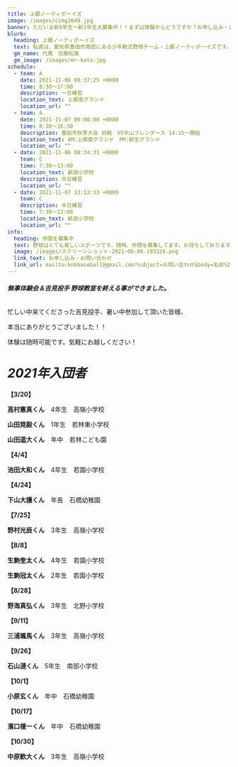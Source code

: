 ```yaml
---
title: 上郷ノーティボーイズ
image: /images/cimg2649.jpg
banner: ただいま新6年生～新1年生大募集中！！まずは体験からどうですか？お申し込み・お問い合わせはお気軽にどうぞ！！
blurb:
  heading: 上郷ノーティボーイズ
  text: 私達は、愛知県豊田市南部にある少年軟式野球チーム・上郷ノーティボーイズです。野球を愛する少年・少女達の夢を育み、軟式野球を正しく指導し、体力向上と礼儀を養成します。また、親友同士の友情と交歓の場を与え、規則正しい明朗な少年・少女を育成することを目的としています。
  gm_name: 代表　加藤松男
  gm_image: /images/mr-kato.jpg
schedule:
  - team: A
    date: 2021-11-06 08:37:25 +0000
    time: 8:30～17:00
    description: 一日練習
    location_text: 上郷南グランド
    location_url: ""
  - team: A
    date: 2021-11-07 00:00:00 +0000
    time: 8:30～16:30
    description: 豊田市秋季大会 初戦　VS平山フレンダース 14:15～開始
    location_text: AM:上郷南グランド　PM:新生グランド
    location_url: ""
  - date: 2021-11-06 08:34:31 +0000
    team: C
    time: 7:30～13:00
    location_text: 畝部小学校
    description: 半日練習
    location_url: ""
  - date: 2021-11-07 13:13:33 +0000
    team: C
    description: 半日練習
    time: 7:30～13:00
    location_text: 畝部小学校
    location_url: ""
info:
  heading: 仲間を募集中
  text: 野球はとても楽しいスポーツです。随時、仲間を募集してます。お待ちしております。
  image: /images/スクリーンショット-2021-06-06-193324.png
  link_text: お申し込み・お問い合わせ
  link_url: mailto:knbbaseball@gmail.com?subject=お問い合わせ&body=名前%20%3A%0D%0Aふりがな%20%3A%0D%0A電話%20%3A%0D%0A学校名%20%3A%0D%0A学年%20%3A%0D%0Aお問い合せ内容%20%3A（例、体験・見学・入団希望）
---
```

###### ***無事体験会＆吉見投手 野球教室を終える事ができました。***

忙しい中来てくださった吉見投手、暑い中参加して頂いた皆様、

本当にありがとうございました！！

体験は随時可能です。気軽にお越しください！

# ***2021年入団者***

**【3/20】**

**高村憲真くん**　4年生　高嶺小学校

**山田晃毅くん**　1年生　若林東小学校

**山田遥大くん**　年中　若林こども園

**【4/4】**

**池田大和くん**　4年生　若園小学校

**【4/24】**

**下山大護くん**　年長　石橋幼稚園

**【7/25】**

**野村光辰くん**　3年生　高嶺小学校

**【8/8】**

**生駒奎太くん**　4年生　若園小学校

**生駒冠太くん**　2年生　若園小学校

**【8/28】**

**野海真弘くん**　3年生　北野小学校

**【9/11】**

**三浦颯馬くん**　3年生　高嶺小学校

**【9/26】**

**石山漣くん**　5年生　南部小学校

**【10/1】**

**小原玄くん**　年中　石橋幼稚園

**【10/17】**

**濱口榎一くん**　年中　石橋幼稚園

**【10/30】**

**中原歓大くん**　3年生　高嶺小学校